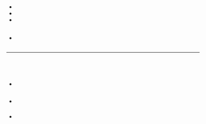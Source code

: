 # 



## 

- 

- 

- 



## 



### 

- []()

## 

## 



### 



---





## 

![]()

![]()

## 

- 



![]()

- 



### 

- []()


